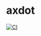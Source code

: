 # axdot

[![CI](https://github.com/xrelkd/axdot/workflows/Rust/badge.svg)](https://github.com/xrelkd/axdot/actions)
